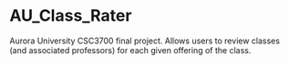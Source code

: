 # AU_Class_Rater
Aurora University CSC3700 final project. Allows users to review classes (and associated professors) for each given offering of the class.
